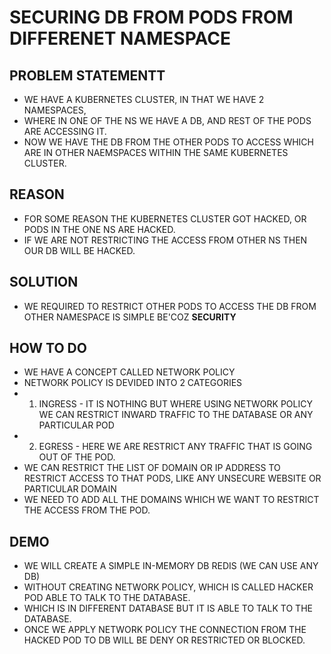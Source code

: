 # SECURING DB FROM PODS FROM DIFFERENET NAMESPACE

## PROBLEM STATEMENTT

- WE HAVE A KUBERNETES CLUSTER, IN THAT WE HAVE 2 NAMESPACES,
- WHERE IN ONE OF THE NS WE HAVE A DB, AND REST OF THE PODS ARE ACCESSING IT.
- NOW WE HAVE THE DB FROM THE OTHER PODS TO ACCESS WHICH ARE IN OTHER NAEMSPACES WITHIN THE SAME KUBERNETES CLUSTER.

## REASON
- FOR SOME REASON THE KUBERNETES CLUSTER GOT HACKED, OR PODS IN THE ONE NS ARE HACKED.
- IF WE ARE NOT RESTRICTING THE ACCESS FROM OTHER NS THEN OUR DB WILL BE HACKED.

## SOLUTION
- WE REQUIRED TO RESTRICT OTHER PODS TO ACCESS THE DB FROM OTHER NAMESPACE IS SIMPLE BE'COZ **SECURITY**

## HOW TO DO
- WE HAVE A CONCEPT CALLED NETWORK POLICY
- NETWORK POLICY IS DEVIDED INTO 2 CATEGORIES
- 1. INGRESS - IT IS NOTHING BUT WHERE USING NETWORK POLICY WE CAN RESTRICT INWARD TRAFFIC TO THE DATABASE OR ANY PARTICULAR POD
- 2. EGRESS - HERE WE ARE RESTRICT ANY TRAFFIC THAT IS GOING OUT OF THE POD.
- WE CAN RESTRICT THE LIST OF DOMAIN OR IP ADDRESS TO RESTRICT ACCESS TO THAT PODS, LIKE ANY UNSECURE WEBSITE OR PARTICULAR DOMAIN
- WE NEED TO ADD ALL THE DOMAINS WHICH WE WANT TO RESTRICT THE ACCESS FROM THE POD.

## DEMO
- WE WILL CREATE A SIMPLE IN-MEMORY DB REDIS (WE CAN USE ANY DB)
- WITHOUT CREATING NETWORK POLICY, WHICH IS CALLED HACKER POD ABLE TO TALK TO THE DATABASE.
- WHICH IS IN DIFFERENT DATABASE BUT IT IS ABLE TO TALK TO THE DATABASE.
- ONCE WE APPLY NETWORK POLICY THE CONNECTION FROM THE HACKED POD TO DB WILL BE DENY OR RESTRICTED OR BLOCKED.
